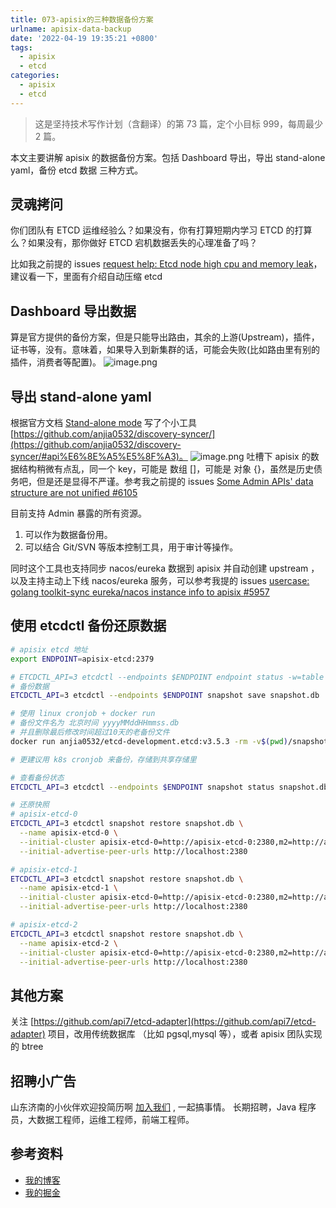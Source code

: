 ```yaml
---
title: 073-apisix的三种数据备份方案
urlname: apisix-data-backup
date: '2022-04-19 19:35:21 +0800'
tags:
  - apisix
  - etcd
categories:
  - apisix
  - etcd
---
```


> 这是坚持技术写作计划（含翻译）的第 73 篇，定个小目标 999，每周最少 2 篇。

本文主要讲解 apisix 的数据备份方案。包括 Dashboard 导出，导出 stand-alone yaml，备份 etcd 数据 三种方式。

<!-- more -->

## 灵魂拷问

你们团队有 ETCD 运维经验么？如果没有，你有打算短期内学习 ETCD 的打算么？如果没有，那你做好 ETCD 宕机数据丢失的心理准备了吗？

比如我之前提的 issues [request help: Etcd node high cpu and memory leak](https://github.com/apache/apisix/issues/6124)，建议看一下，里面有介绍自动压缩 etcd

## Dashboard 导出数据

算是官方提供的备份方案，但是只能导出路由，其余的上游(Upstream)，插件，证书等，没有。意味着，如果导入到新集群的话，可能会失败(比如路由里有别的插件，消费者等配置)。
![image.png](https://cdn.nlark.com/yuque/0/2022/png/226273/1650363466522-265f1c8c-4dd8-44ac-81e1-e5415a8b8b51.png#clientId=u6a56cfc8-1b59-4&from=paste&height=854&id=u5642d489&originHeight=854&originWidth=816&originalType=binary∶=1&rotation=0&showTitle=false&size=43908&status=done&style=none&taskId=u82b7c03a-48e9-4a50-9a57-722b98d6493&title=&width=816)

## 导出 stand-alone yaml

根据官方文档 [Stand-alone mode](https://apisix.apache.org/zh/docs/apisix/stand-alone/) 写了个小工具 [https://github.com/anjia0532/discovery-syncer/](https://github.com/anjia0532/discovery-syncer/#api%E6%8E%A5%E5%8F%A3)。
![image.png](https://cdn.nlark.com/yuque/0/2022/png/226273/1650363752599-74107140-f56d-4571-933e-684447e82292.png#clientId=u6a56cfc8-1b59-4&from=paste&height=80&id=u7c4b3e52&originHeight=80&originWidth=872&originalType=binary∶=1&rotation=0&showTitle=false&size=9131&status=done&style=none&taskId=u4c4286d0-6fa1-4f1a-904e-9769a221c3e&title=&width=872)
吐槽下 apisix 的数据结构稍微有点乱，同一个 key，可能是 数组 []，可能是 对象 {}，虽然是历史债务吧，但是还是显得不严谨。参考我之前提的 issues [Some Admin APIs' data structure are not unified #6105](https://github.com/apache/apisix/issues/6105)

目前支持 Admin 暴露的所有资源。

1. 可以作为数据备份用。
2. 可以结合 Git/SVN 等版本控制工具，用于审计等操作。

同时这个工具也支持同步 nacos/eureka 数据到 apisix 并自动创建 upstream ，以及主持主动上下线 nacos/eureka 服务，可以参考我提的 issues [usercase: golang toolkit-sync eureka/nacos instance info to apisix #5957](https://github.com/apache/apisix/issues/5957)

## 使用 etcdctl 备份还原数据

```bash
# apisix etcd 地址
export ENDPOINT=apisix-etcd:2379

# ETCDCTL_API=3 etcdctl --endpoints $ENDPOINT endpoint status -w=table
# 备份数据
ETCDCTL_API=3 etcdctl --endpoints $ENDPOINT snapshot save snapshot.db

# 使用 linux cronjob + docker run
# 备份文件名为 北京时间 yyyyMMddHHmmss.db
# 并且删除最后修改时间超过10天的老备份文件
docker run anjia0532/etcd-development.etcd:v3.5.3 -rm -v$(pwd)/snapshot:/tmp /bin/sh -c "/usr/local/bin/etcdctl --endpoints=${ENDPOINT} snapshot save /tmp/$(TZ=Asia/Shanghai date +%Y%m%d%H%M%S).db && find /tmp/ -mtime +10 -type f -delete"

# 更建议用 k8s cronjob 来备份，存储到共享存储里

# 查看备份状态
ETCDCTL_API=3 etcdctl --endpoints $ENDPOINT snapshot status snapshot.db -w=table

# 还原快照
# apisix-etcd-0
ETCDCTL_API=3 etcdctl snapshot restore snapshot.db \
  --name apisix-etcd-0 \
  --initial-cluster apisix-etcd-0=http://apisix-etcd-0:2380,m2=http://apisix-etcd-1:2380,m3=http://apisix-etcd-2:2380 \
  --initial-advertise-peer-urls http://localhost:2380

# apisix-etcd-1
ETCDCTL_API=3 etcdctl snapshot restore snapshot.db \
  --name apisix-etcd-1 \
  --initial-cluster apisix-etcd-0=http://apisix-etcd-0:2380,m2=http://apisix-etcd-1:2380,m3=http://apisix-etcd-2:2380 \
  --initial-advertise-peer-urls http://localhost:2380

# apisix-etcd-2
ETCDCTL_API=3 etcdctl snapshot restore snapshot.db \
  --name apisix-etcd-2 \
  --initial-cluster apisix-etcd-0=http://apisix-etcd-0:2380,m2=http://apisix-etcd-1:2380,m3=http://apisix-etcd-2:2380 \
  --initial-advertise-peer-urls http://localhost:2380
```

## 其他方案

关注 [https://github.com/api7/etcd-adapter](https://github.com/api7/etcd-adapter) 项目，改用传统数据库 （比如 pgsql,mysql 等），或者 apisix 团队实现的 btree

## 招聘小广告

山东济南的小伙伴欢迎投简历啊 [加入我们](https://www.zhipin.com/gongsi/e78fa84f96fef4e733J60tq8EA~~.html) , 一起搞事情。
长期招聘，Java 程序员，大数据工程师，运维工程师，前端工程师。

## 参考资料

- [我的博客](https://anjia0532.github.io/2022/04/19/apisix-data-backup/)
- [我的掘金](https://juejin.cn/post/7088270781980868622/)
